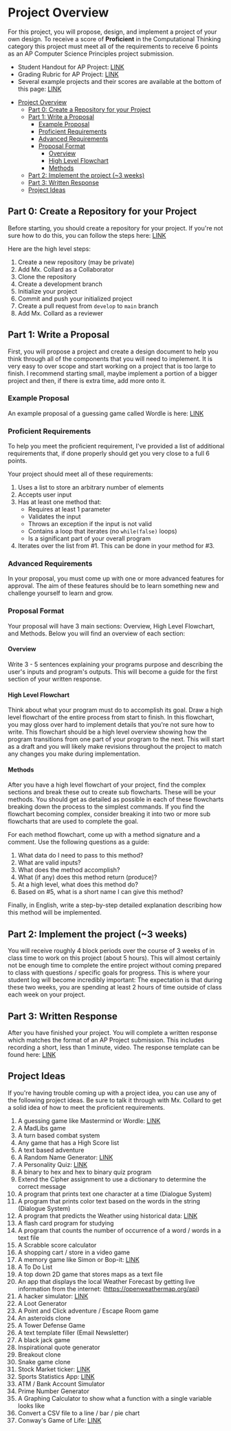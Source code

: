 # Project Overview

For this project, you will propose, design, and implement a project of your own
design. To receive a score of **Proficient** in the Computational Thinking
category this project must meet all of the requirements to receive 6 points as
an AP Computer Science Principles project submission.

* Student Handout for AP Project: [LINK](https://apcentral.collegeboard.org/pdf/ap-csp-student-task-directions.pdf?course=ap-computer-science-principles)
* Grading Rubric for AP Project: [LINK](https://apcentral.collegeboard.org/pdf/ap21-sg-computer-science-principles.pdf)
* Several example projects and their scores are available at the bottom of this
  page: [LINK](https://apcentral.collegeboard.org/courses/ap-computer-science-principles/exam)

- [Project Overview](#project-overview)
  - [Part 0: Create a Repository for your Project](#part-0-create-a-repository-for-your-project)
  - [Part 1: Write a Proposal](#part-1-write-a-proposal)
    - [Example Proposal](#example-proposal)
    - [Proficient Requirements](#proficient-requirements)
    - [Advanced Requirements](#advanced-requirements)
    - [Proposal Format](#proposal-format)
      - [Overview](#overview)
      - [High Level Flowchart](#high-level-flowchart)
      - [Methods](#methods)
  - [Part 2: Implement the project (~3 weeks)](#part-2-implement-the-project-3-weeks)
  - [Part 3: Written Response](#part-3-written-response)
  - [Project Ideas](#project-ideas)

## Part 0: Create a Repository for your Project

Before starting, you should create a repository for your project. If you're not
sure how to do this, you can follow the steps here: [LINK](Setup.md)

Here are the high level steps:

1. Create a new repository (may be private)
2. Add Mx. Collard as a Collaborator
3. Clone the repository
4. Create a development branch
5. Initialize your project
6. Commit and push your initialized project
7. Create a pull request from `develop` to `main` branch
8. Add Mx. Collard as a reviewer

## Part 1: Write a Proposal

First, you will propose a project and create a design document to help you think
through all of the components that you will need to implement. It is very easy
to over scope and start working on a project that is too large to finish. I
recommend starting small, maybe implement a portion of a bigger project and
then, if there is extra time, add more onto it.

### Example Proposal

An example proposal of a guessing game called Wordle is here:
[LINK](Examples/Wordle.md)

### Proficient Requirements

To help you meet the proficient requirement, I've provided a list of additional
requirements that, if done properly should get you very close to a full 6
points.

Your project should meet all of these requirements:

1. Uses a list to store an arbitrary number of elements
2. Accepts user input
3. Has at least one method that:
    * Requires at least 1 parameter
    * Validates the input
    * Throws an exception if the input is not valid
    * Contains a loop that iterates (no `while(false)` loops)
    * Is a significant part of your overall program
4. Iterates over the list from #1. This can be done in your method for #3.

### Advanced Requirements

In your proposal, you must come up with one or more advanced features for
approval. The aim of these features should be to learn something new and
challenge yourself to learn and grow.

### Proposal Format

Your proposal will have 3 main sections: Overview, High Level Flowchart, and
Methods. Below you will find an overview of each section:

#### Overview

Write 3 - 5 sentences explaining your programs purpose and describing the user's
inputs and program's outputs. This will become a guide for the first section of
your written response.

#### High Level Flowchart

Think about what your program must do to accomplish its goal. Draw a high level
flowchart of the entire process from start to finish. In this flowchart, you may
gloss over hard to implement details that you're not sure how to write. This
flowchart should be a high level overview showing how the program transitions
from one part of your program to the next. This will start as a draft and you
will likely make revisions throughout the project to match any changes you make
during implementation.

#### Methods

After you have a high level flowchart of your project, find the complex sections
and break these out to create sub flowcharts. These will be your methods. You
should get as detailed as possible in each of these flowcharts breaking down the
process to the simplest commands. If you find the flowchart becoming complex,
consider breaking it into two or more sub flowcharts that are used to complete
the goal.

For each method flowchart, come up with a method signature and a comment. Use
the following questions as a guide:

1. What data do I need to pass to this method?
2. What are valid inputs?
3. What does the method accomplish?
4. What (if any) does this method return (produce)?
5. At a high level, what does this method do?
6. Based on #5, what is a short name I can give this method?

Finally, in English, write a step-by-step detailed explanation describing how
this method will be implemented.

## Part 2: Implement the project (~3 weeks)

You will receive roughly 4 block periods over the course of 3 weeks of in class
time to work on this project (about 5 hours). This will almost certainly not be
enough time to complete the entire project without coming prepared to class with
questions / specific goals for progress. This is where your student log will
become incredibly important: The expectation is that during these two weeks, you
are spending at least 2 hours of time outside of class each week on your
project.

## Part 3: Written Response

After you have finished your project. You will complete a written response which
matches the format of an AP Project submission. This includes recording a short,
less than 1 minute, video. The response template can be found here:
[LINK](WrittenResponse.md)


## Project Ideas

If you're having trouble coming up with a project idea, you can use any of the
following project ideas. Be sure to talk it through with Mx. Collard to get a
solid idea of how to meet the proficient requirements.

1. A guessing game like Mastermind or Wordle:
   [LINK](https://www.powerlanguage.co.uk/wordle/)
2. A MadLibs game
3. A turn based combat system
4. Any game that has a High Score list
5. A text based adventure
6. A Random Name Generator: [LINK](images/superhero-name.jpg)
7. A Personality Quiz:
   [LINK](https://ohmy.disney.com/quiz/2014/06/25/quiz-which-disney-princess-are-you/)
8. A binary to hex and hex to binary quiz program
9. Extend the Cipher assignment to use a dictionary to determine the correct
   message
10. A program that prints text one character at a time (Dialogue System)
11. A program that prints color text based on the words in the string (Dialogue
    System)
12. A program that predicts the Weather using historical data:
    [LINK](https://www.ncdc.noaa.gov/cdo-web/search)
13. A flash card program for studying
14. A program that counts the number of occurrence of a word / words in a text
    file
15. A Scrabble score calculator
16. A shopping cart / store in a video game
17. A memory game like Simon or Bop-it: [LINK](http://www.freesimon.org/)
18. A To Do List
19. A top down 2D game that stores maps as a text file
20. An app that displays the local Weather Forecast by getting live information
    from the internet: (https://openweathermap.org/api)
21. A hacker simulator: [LINK](https://hackertyper.net/)
22. A Loot Generator
23. A Point and Click adventure / Escape Room game
24. An asteroids clone
25. A Tower Defense Game
26. A text template filler (Email Newsletter)
27. A black jack game
28. Inspirational quote generator
29. Breakout clone
30. Snake game clone
31. Stock Market ticker: [LINK](https://finnhub.io/)
32. Sports Statistics App: [LINK](https://www.thesportsdb.com/)
33. ATM / Bank Account Simulator
34. Prime Number Generator
35. A Graphing Calculator to show what a function with a single variable looks
    like
36. Convert a CSV file to a line / bar / pie chart
37. Conway's Game of Life: [LINK](https://playgameoflife.com/)
